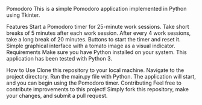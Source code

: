 Pomodoro
This is a simple Pomodoro application implemented in Python using Tkinter.

Features
Start a Pomodoro timer for 25-minute work sessions.
Take short breaks of 5 minutes after each work session.
After every 4 work sessions, take a long break of 20 minutes.
Buttons to start the timer and reset it.
Simple graphical interface with a tomato image as a visual indicator.
Requirements
Make sure you have Python installed on your system. This application has been tested with Python 3.

How to Use
Clone this repository to your local machine.
Navigate to the project directory.
Run the main.py file with Python.
The application will start, and you can begin using the Pomodoro timer.
Contributing
Feel free to contribute improvements to this project! Simply fork this repository, make your changes, and submit a pull request.



